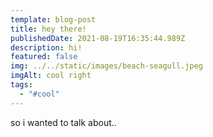 ```yaml
---
template: blog-post
title: hey there!
publishedDate: 2021-08-19T16:35:44.989Z
description: hi!
featured: false
img: ../../static/images/beach-seagull.jpeg
imgAlt: cool right
tags:
  - "#cool"
---
```

so i wanted to talk about..